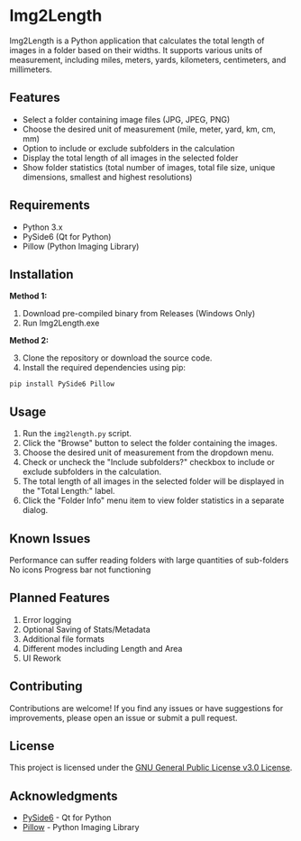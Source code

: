
# Img2Length

Img2Length is a Python application that calculates the total length of images in a folder based on their widths. It supports various units of measurement, including miles, meters, yards, kilometers, centimeters, and millimeters.

## Features

-   Select a folder containing image files (JPG, JPEG, PNG)
-   Choose the desired unit of measurement (mile, meter, yard, km, cm, mm)
-   Option to include or exclude subfolders in the calculation
-   Display the total length of all images in the selected folder
-   Show folder statistics (total number of images, total file size, unique dimensions, smallest and highest resolutions)

## Requirements

-   Python 3.x
-   PySide6 (Qt for Python)
-   Pillow (Python Imaging Library)

## Installation
**Method 1:**
1. Download pre-compiled binary from Releases (Windows Only)
2. Run Img2Length.exe

**Method 2:**

3.  Clone the repository or download the source code.
4.  Install the required dependencies using pip:

```
pip install PySide6 Pillow

```

## Usage

1.  Run the  `img2length.py`  script.
2.  Click the "Browse" button to select the folder containing the images.
3.  Choose the desired unit of measurement from the dropdown menu.
4.  Check or uncheck the "Include subfolders?" checkbox to include or exclude subfolders in the calculation.
5.  The total length of all images in the selected folder will be displayed in the "Total Length:" label.
6.  Click the "Folder Info" menu item to view folder statistics in a separate dialog.

## Known Issues
Performance can suffer reading folders with large quantities of sub-folders
No icons
Progress bar not functioning

## Planned Features

1. Error logging
2. Optional Saving of Stats/Metadata
3. Additional file formats
4. Different modes including Length and Area
5. UI Rework

## Contributing

Contributions are welcome! If you find any issues or have suggestions for improvements, please open an issue or submit a pull request.

## License

This project is licensed under the  [GNU General Public License v3.0 License](https://github.com/LyAhn/Img2Length?tab=GPL-3.0-1-ov-file#GPL-3.0-1-ov-file).

## Acknowledgments

-   [PySide6](https://doc.qt.io/qtforpython/)  - Qt for Python
-   [Pillow](https://python-pillow.org/)  - Python Imaging Library
